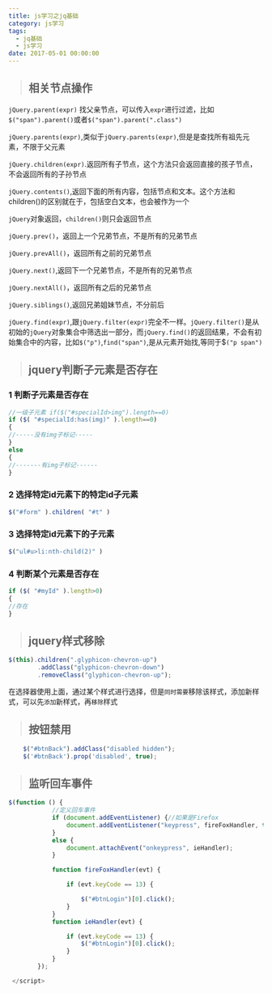 ```yaml
---
title: js学习之jq基础
category: js学习
tags:
  - jq基础
  - js学习
date: 2017-05-01 00:00:00
---
```


> ## 相关节点操作

`jQuery.parent(expr)` 找父亲节点，可以传入`expr`进行过滤，比如`$("span").parent()`或者`$("span").parent(".class")`

`jQuery.parents(expr)`,类似于`jQuery.parents(expr)`,但是是查找所有祖先元素，不限于父元素

`jQuery.children(expr)`.返回所有子节点，这个方法只会返回直接的孩子节点，不会返回所有的子孙节点

`jQuery.contents()`,返回下面的所有内容，包括节点和文本。这个方法和children()的区别就在于，包括空白文本，也会被作为一个

`jQuery`对象返回，`children()`则只会返回节点

<!-- more -->

`jQuery.prev()`，返回上一个兄弟节点，不是所有的兄弟节点

`jQuery.prevAll()`，返回所有之前的兄弟节点

`jQuery.next()`,返回下一个兄弟节点，不是所有的兄弟节点

`jQuery.nextAll()`，返回所有之后的兄弟节点

`jQuery.siblings()`,返回兄弟姐妹节点，不分前后

`jQuery.find(expr)`,跟`jQuery.filter(expr)`完全不一样。`jQuery.filter()`是从初始的`jQuery`对象集合中筛选出一部分，而`jQuery.find()`的返回结果，不会有初始集合中的内容，比如`$("p")`,`find("span")`,是从元素开始找,等同于$`("p span")`


> ## jquery判断子元素是否存在

### 1 判断子元素是否存在

```javascript
//一级子元素 if($("#specialId>img").length==0)
if ($( "#specialId:has(img)" ).length==0)
{
//-----没有img子标记-----
}
else
{
//-------有img子标记------
}
```

### 2 选择特定id元素下的特定id子元素

```javascript
$("#form" ).children( "#t" ) 
```

### 3 选择特定id元素下的子元素

```javascript
$("ul#u>li:nth-child(2)" ) 
```

### 4 判断某个元素是否存在

```javascript
if ($( "#myId" ).length>0)
{
//存在
}
```

> ## jquery样式移除

```javascript
$(this).children(".glyphicon-chevron-up")
        .addClass("glyphicon-chevron-down")
        .removeClass("glyphicon-chevron-up");
```

 在选择器使用上面，通过某个样式进行选择，但是`同时需要`移除该样式，添加新样式，可以先`添加`新样式，再`移除`样式
> ## 按钮禁用

```javascript
    $("#btnBack").addClass("disabled hidden");
    $('#btnBack').prop('disabled', true);
```

> ## 监听回车事件
```javascript
$(function () {  
            //定义回车事件  
            if (document.addEventListener) {//如果是Firefox  
                document.addEventListener("keypress", fireFoxHandler, true);  
            }  
            else {  
                document.attachEvent("onkeypress", ieHandler);  
            }  

            function fireFoxHandler(evt) {  

                if (evt.keyCode == 13) {  

                    $("#btnLogin")[0].click();  
                }  
            }  
            function ieHandler(evt) {  

                if (evt.keyCode == 13) {  
                    $("#btnLogin")[0].click();  
                }  
            }  
        });  

 </script>
```
